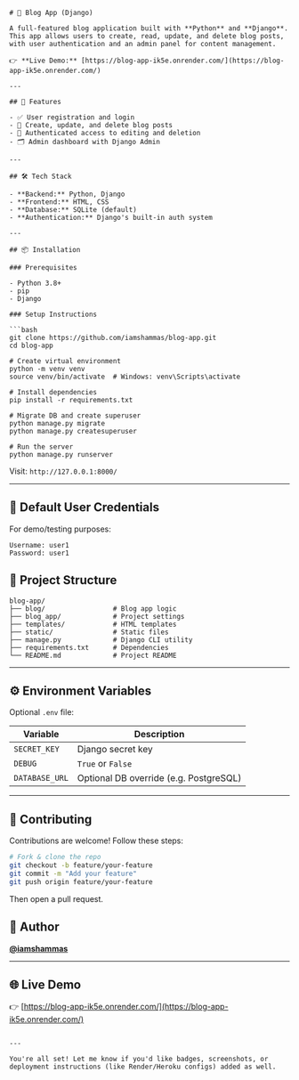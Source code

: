 ````
# 📝 Blog App (Django)

A full-featured blog application built with **Python** and **Django**. This app allows users to create, read, update, and delete blog posts, with user authentication and an admin panel for content management.

👉 **Live Demo:** [https://blog-app-ik5e.onrender.com/](https://blog-app-ik5e.onrender.com/)

---

## 🚀 Features

- ✅ User registration and login
- 📝 Create, update, and delete blog posts
- 🔐 Authenticated access to editing and deletion
- 🗂️ Admin dashboard with Django Admin

---

## 🛠️ Tech Stack

- **Backend:** Python, Django  
- **Frontend:** HTML, CSS  
- **Database:** SQLite (default) 
- **Authentication:** Django's built-in auth system

---

## 📦 Installation

### Prerequisites

- Python 3.8+
- pip
- Django

### Setup Instructions

```bash
git clone https://github.com/iamshammas/blog-app.git
cd blog-app

# Create virtual environment
python -m venv venv
source venv/bin/activate  # Windows: venv\Scripts\activate

# Install dependencies
pip install -r requirements.txt

# Migrate DB and create superuser
python manage.py migrate
python manage.py createsuperuser

# Run the server
python manage.py runserver
````

Visit: `http://127.0.0.1:8000/`

---

## 🔐 Default User Credentials

For demo/testing purposes:

```
Username: user1
Password: user1
```

## 📁 Project Structure

```
blog-app/
├── blog/                 # Blog app logic
├── blog_app/             # Project settings
├── templates/            # HTML templates
├── static/               # Static files
├── manage.py             # Django CLI utility
├── requirements.txt      # Dependencies
└── README.md             # Project README
```

---

## ⚙️ Environment Variables

Optional `.env` file:

| Variable       | Description                            |
| -------------- | -------------------------------------- |
| `SECRET_KEY`   | Django secret key                      |
| `DEBUG`        | `True` or `False`                      |
| `DATABASE_URL` | Optional DB override (e.g. PostgreSQL) |

---

## 🤝 Contributing

Contributions are welcome! Follow these steps:

```bash
# Fork & clone the repo
git checkout -b feature/your-feature
git commit -m "Add your feature"
git push origin feature/your-feature
```

Then open a pull request.


## 👤 Author

**[@iamshammas](https://github.com/iamshammas)**

---

## 🌐 Live Demo

👉 [https://blog-app-ik5e.onrender.com/](https://blog-app-ik5e.onrender.com/)

```

---

You're all set! Let me know if you'd like badges, screenshots, or deployment instructions (like Render/Heroku configs) added as well.
```
